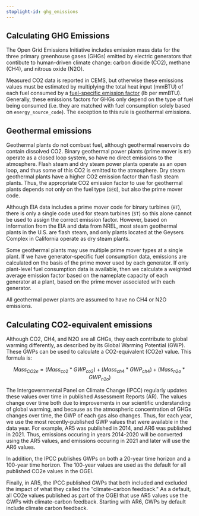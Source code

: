 ```yaml
---
stoplight-id: ghg_emissions
---
```


## Calculating GHG Emissions

The Open Grid Emissions Initiative includes emission mass data for the three primary greenhouse gases (GHGs) emitted by electric generators that contibute to human-driven climate change: carbon dioxide (CO2), methane (CH4), and nitrous oxide (N2O).

Measured CO2 data is reported in CEMS, but otherwise these emissions values must be estimated by multiplying the total heat input (mmBTU) of each fuel consumed by a [fuel-specific emission factor](https://github.com/singularity-energy/open-grid-emissions/blob/main/data/manual/emission_factors_for_co2_ch4_n2o.csv) (lb per mmBTU). Generally, these emissions factors for GHGs only depend on the type of fuel being consumed (i.e. they are matched with fuel consumption solely based on `energy_source_code`). The exception to this rule is geothermal emissions.

## Geothermal emissions
Geothermal plants do not combust fuel, although geothermal reservoirs do contain dissolved CO2. Binary geothermal power plants (prime mover is `BT`) operate as a closed loop system, so have no direct emissions to the atmosphere. Flash steam and dry steam power plants operate as an open loop, and thus some of this CO2 is emitted to the atmosphere. Dry steam geothermal plants have a higher CO2 emission factor than flash steam plants. Thus, the appropriate CO2 emission factor to use for geothermal plants depends not only on the fuel type (`GEO`), but also the prime mover code. 

Although EIA data includes a prime mover code for binary turbines (`BT`), there is only a single code used for steam turbines (`ST`) so this alone cannot be used to assign the correct emission factor. However, based on information from the EIA and data from NREL, most steam geothermal plants in the U.S. are flash steam, and only plants located at the Geysers Complex in California operate as dry steam plants. 

Some geothermal plants may use multiple prime mover types at a single plant. If we have generator-specific fuel consumption data, emissions are calculated on the basis of the prime mover used by each generator. If only plant-level fuel consumption data is available, then we calculate a weighted average emission factor based on the nameplate capacity of each generator at a plant, based on the prime mover associated with each generator. 

All geothermal power plants are assumed to have no CH4 or N2O emissions.

## Calculating CO2-equivalent emissions
Although CO2, CH4, and N2O are all GHGs, they each contribute to global warming differently, as described by its Global Warming Potential (GWP). These GWPs can be used to calculate a CO2-equivalent (CO2e) value. This formula is:

$$ Mass_{CO2e} = (Mass_{co2} * GWP_{co2}) + (Mass_{ch4} * GWP_{ch4}) + (Mass_{n2o} * GWP_{n2o}) $$


The Intergovernmental Panel on Climate Change (IPCC) regularly updates these values over time in published Assessment Reports (AR). The values change over time both due to improvements in our scientific understanding of global warming, and because as the atmospheric concentration of GHGs changes over time, the GWP of each gas also changes. Thus, for each year, we use the most recently-published GWP values that were available in the data year. For example, AR5 was published in 2014, and AR6 was published in 2021. Thus, emissions occuring in years 2014-2020 will be converted using the AR5 values, and emissions occuring in 2021 and later will use the AR6 values.

In addition, the IPCC publishes GWPs on both a 20-year time horizon and a 100-year time horizon. The 100-year values are used as the default for all published CO2e values in the OGEI. 

Finally, in AR5, the IPCC published GWPs that both included and excluded the impact of what they called the "climate-carbon feedback." As a default, all CO2e values published as part of the OGEI that use AR5 values use the GWPs with climate-carbon feedback. Starting with AR6, GWPs by default include climate carbon feedback.
